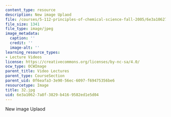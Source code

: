 ```yaml
---
content_type: resource
description: New image Uplaod
file: /courses/5-112-principles-of-chemical-science-fall-2005/6e3a10627a8f3829b4169582ed1e5d04_32.jpg
file_size: 1341
file_type: image/jpeg
image_metadata:
  caption: ''
  credit: ''
  image-alt: ''
learning_resource_types:
- Lecture Videos
license: https://creativecommons.org/licenses/by-nc-sa/4.0/
ocw_type: OCWImage
parent_title: Video Lectures
parent_type: CourseSection
parent_uid: 0f6eafa3-3e90-56ec-6097-f69475356be6
resourcetype: Image
title: 32.jpg
uid: 6e3a1062-7a8f-3829-b416-9582ed1e5d04
---
```

New image Uplaod